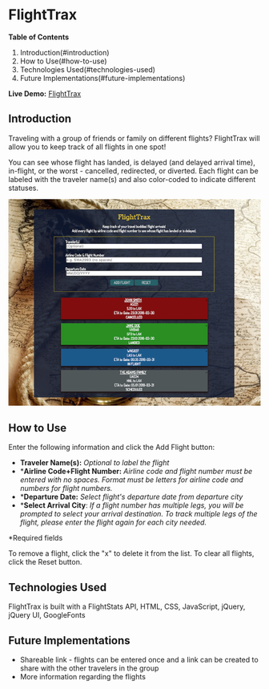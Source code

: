 
# FlightTrax

**Table of Contents**

1. Introduction(#introduction)
2. How to Use(#how-to-use)
3. Technologies Used(#technologies-used)
4. Future Implementations(#future-implementations)

**Live Demo:** [FlightTrax](https://staysee.github.io/flight_trax)

## Introduction
Traveling with a group of friends or family on different flights? FlightTrax will allow you to keep track of all flights in one spot!

You can see whose flight has landed, is delayed (and delayed arrival time), in-flight, or the worst - cancelled, redirected, or diverted.
Each flight can be labeled with the traveler name(s) and also color-coded to indicate different statuses.

![FlightTrax Screenshot](img/screenshot.png)

## How to Use

Enter the following information and click the Add Flight button:

* **Traveler Name(s):** *Optional to label the flight*
* ***Airline Code+Flight Number:** *Airline code and flight number must be entered with no spaces. Format must be letters for airline code and numbers for flight numbers.* 
* ***Departure Date:** *Select flight's departure date from departure city*
* ***Select Arrival City**: *If a flight number has multiple legs, you will be prompted to select your arrival destination. To track multiple legs of the flight, please enter the flight again for each city needed.*

\*Required fields

To remove a flight, click the "x" to delete it from the list.
To clear all flights, click the Reset button.

## Technologies Used
FlightTrax is built with a FlightStats API, HTML, CSS, JavaScript, jQuery, jQuery UI, GoogleFonts

## Future Implementations
* Shareable link - flights can be entered once and a link can be created to share with the other travelers in the group
* More information regarding the flights
